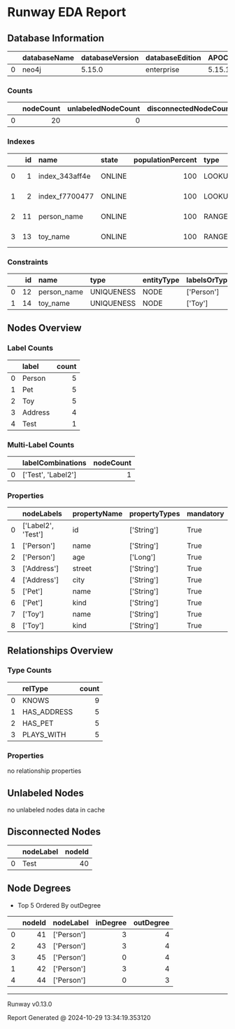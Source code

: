 
# Runway EDA Report

## Database Information
|    | databaseName   | databaseVersion   | databaseEdition   | APOCVersion   | GDSVersion    |
|---:|:---------------|:------------------|:------------------|:--------------|:--------------|
|  0 | neo4j          | 5.15.0            | enterprise        | 5.15.1        | not installed |

### Counts
|    |   nodeCount |   unlabeledNodeCount |   disconnectedNodeCount |   relationshipCount |
|---:|------------:|---------------------:|------------------------:|--------------------:|
|  0 |          20 |                    0 |                       1 |                  24 |

### Indexes
|    |   id | name           | state   |   populationPercent | type   | entityType   | labelsOrTypes   | properties   | indexProvider    | owningConstraint   | lastRead                            | readCount   |
|---:|-----:|:---------------|:--------|--------------------:|:-------|:-------------|:----------------|:-------------|:-----------------|:-------------------|:------------------------------------|:------------|
|  0 |    1 | index_343aff4e | ONLINE  |                 100 | LOOKUP | NODE         |                 |              | token-lookup-1.0 |                    | 2024-10-25T18:59:24.339000000+00:00 | 3,947       |
|  1 |    2 | index_f7700477 | ONLINE  |                 100 | LOOKUP | RELATIONSHIP |                 |              | token-lookup-1.0 |                    |                                     | 0           |
|  2 |   11 | person_name    | ONLINE  |                 100 | RANGE  | NODE         | ['Person']      | ['name']     | range-1.0        | person_name        | 2024-10-25T18:59:24.365000000+00:00 | 55          |
|  3 |   13 | toy_name       | ONLINE  |                 100 | RANGE  | NODE         | ['Toy']         | ['name']     | range-1.0        | toy_name           | 2024-10-25T18:59:24.338000000+00:00 | 28          |

### Constraints
|    |   id | name        | type       | entityType   | labelsOrTypes   | properties   | ownedIndex   | propertyType   |
|---:|-----:|:------------|:-----------|:-------------|:----------------|:-------------|:-------------|:---------------|
|  0 |   12 | person_name | UNIQUENESS | NODE         | ['Person']      | ['name']     | person_name  |                |
|  1 |   14 | toy_name    | UNIQUENESS | NODE         | ['Toy']         | ['name']     | toy_name     |                |

## Nodes Overview
### Label Counts
|    | label   |   count |
|---:|:--------|--------:|
|  0 | Person  |       5 |
|  1 | Pet     |       5 |
|  2 | Toy     |       5 |
|  3 | Address |       4 |
|  4 | Test    |       1 |
### Multi-Label Counts
|    | labelCombinations   |   nodeCount |
|---:|:--------------------|------------:|
|  0 | ['Test', 'Label2']  |           1 |
### Properties
|    | nodeLabels         | propertyName   | propertyTypes   | mandatory   |
|---:|:-------------------|:---------------|:----------------|:------------|
|  0 | ['Label2', 'Test'] | id             | ['String']      | True        |
|  1 | ['Person']         | name           | ['String']      | True        |
|  2 | ['Person']         | age            | ['Long']        | True        |
|  3 | ['Address']        | street         | ['String']      | True        |
|  4 | ['Address']        | city           | ['String']      | True        |
|  5 | ['Pet']            | name           | ['String']      | True        |
|  6 | ['Pet']            | kind           | ['String']      | True        |
|  7 | ['Toy']            | name           | ['String']      | True        |
|  8 | ['Toy']            | kind           | ['String']      | True        |


## Relationships Overview
### Type Counts
|    | relType     |   count |
|---:|:------------|--------:|
|  0 | KNOWS       |       9 |
|  1 | HAS_ADDRESS |       5 |
|  2 | HAS_PET     |       5 |
|  3 | PLAYS_WITH  |       5 |
### Properties
no relationship properties


## Unlabeled Nodes
no unlabeled nodes data in cache
## Disconnected Nodes
|    | nodeLabel   |   nodeId |
|---:|:------------|---------:|
|  0 | Test        |       40 |
## Node Degrees
* Top 5 Ordered By outDegree

|    |   nodeId | nodeLabel   |   inDegree |   outDegree |
|---:|---------:|:------------|-----------:|------------:|
|  0 |       41 | ['Person']  |          3 |           4 |
|  2 |       43 | ['Person']  |          3 |           4 |
|  3 |       45 | ['Person']  |          0 |           4 |
|  1 |       42 | ['Person']  |          3 |           4 |
|  4 |       44 | ['Person']  |          0 |           3 |
---

Runway v0.13.0

Report Generated @ 2024-10-29 13:34:19.353120
